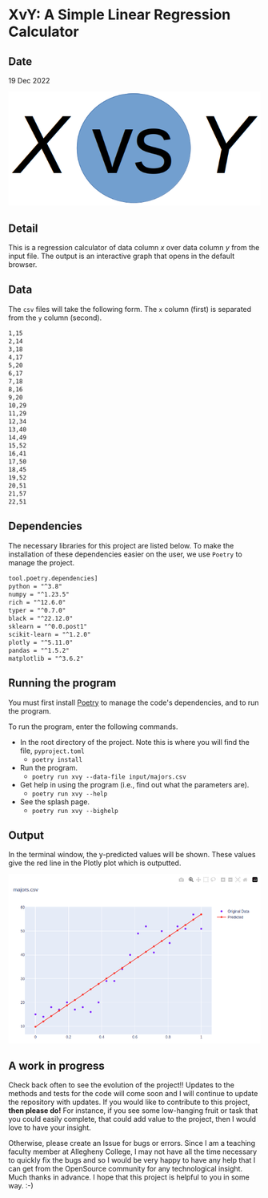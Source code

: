# XvY: A Simple Linear Regression Calculator

## Date

19 Dec 2022

![graphics/xvsy.png](graphics/xvsy.png)

## Detail

This is a regression calculator of data column $x$ over data column $y$ from the input file. The output is an interactive graph that opens in the default browser.

## Data

The `csv` files will take the following form. The `x` column (first) is separated from the `y` column (second).

```
1,15
2,14
3,18
4,17
5,20
6,17
7,18
8,16
9,20
10,29
11,29
12,34
13,40
14,49
15,52
16,41
17,50
18,45
19,52
20,51
21,57
22,51
```

## Dependencies

The necessary libraries for this project are listed below. To make the installation of these dependencies easier on the user, we use `Poetry` to manage the project.

```
tool.poetry.dependencies]
python = "^3.8"
numpy = "^1.23.5"
rich = "^12.6.0"
typer = "^0.7.0"
black = "^22.12.0"
sklearn = "^0.0.post1"
scikit-learn = "^1.2.0"
plotly = "^5.11.0"
pandas = "^1.5.2"
matplotlib = "^3.6.2"
```

## Running the program

You must first install [Poetry](https://python-poetry.org/) to manage the code's dependencies, and to run the program.

To run the program, enter the following commands.

* In the root directory of the project. Note this is where you will find the file, `pyproject.toml`
  + `poetry install`
* Run the program.
  + `poetry run xvy --data-file input/majors.csv`
* Get help in using the program (i.e., find out what the parameters are).
  + `poetry run xvy --help`
* See the splash page.
  + `poetry run xvy --bighelp`

## Output

In the terminal window, the y-predicted values will be shown. These values give the red line in the Plotly plot which is outputted.

![graphics/plot.png](graphics/plot.png)


## A work in progress

Check back often to see the evolution of the project!! Updates to the methods and tests for the code will come soon and I will continue to update the repository with updates. If you would like to contribute to this project, __then please do!__ For instance, if you see some low-hanging fruit or task that you could easily complete, that could add value to the project, then I would love to have your insight.

Otherwise, please create an Issue for bugs or errors. Since I am a teaching faculty member at Allegheny College, I may not have all the time necessary to quickly fix the bugs and so I would be very happy to have any help that I can get from the OpenSource community for any technological insight. Much thanks in advance. I hope that this project is helpful to you in some way. :-)
